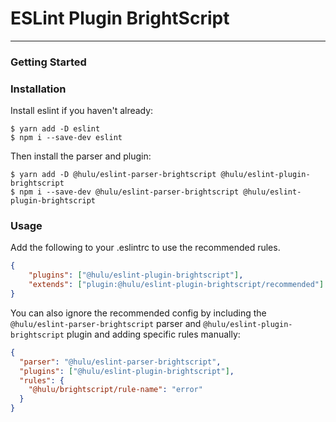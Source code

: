 # ESLint Plugin BrightScript
---

### Getting Started

### Installation
Install eslint if you haven't already:
```
$ yarn add -D eslint
$ npm i --save-dev eslint
```

Then install the parser and plugin:

```
$ yarn add -D @hulu/eslint-parser-brightscript @hulu/eslint-plugin-brightscript
$ npm i --save-dev @hulu/eslint-parser-brightscript @hulu/eslint-plugin-brightscript
```

### Usage
Add the following to your .eslintrc to use the recommended rules.

```json
{
    "plugins": ["@hulu/eslint-plugin-brightscript"],
    "extends": ["plugin:@hulu/eslint-plugin-brightscript/recommended"]
}
```

You can also ignore the recommended config by including the `@hulu/eslint-parser-brightscript` parser and
`@hulu/eslint-plugin-brightscript` plugin and adding specific rules manually:

```json
{
  "parser": "@hulu/eslint-parser-brightscript",
  "plugins": ["@hulu/eslint-plugin-brightscript"],
  "rules": {
    "@hulu/brightscript/rule-name": "error"
  }
}
```



